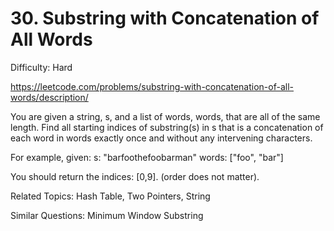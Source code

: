 # 30. Substring with Concatenation of All Words

Difficulty: Hard

https://leetcode.com/problems/substring-with-concatenation-of-all-words/description/

You are given a string, s, and a list of words, words, that are all of the same length. Find all starting indices of substring(s) in s that is a concatenation of each word in words exactly once and without any intervening characters.

For example, given:
s: "barfoothefoobarman"
words: ["foo", "bar"]

You should return the indices: [0,9].
(order does not matter).

Related Topics: Hash Table, Two Pointers, String

Similar Questions: Minimum Window Substring
